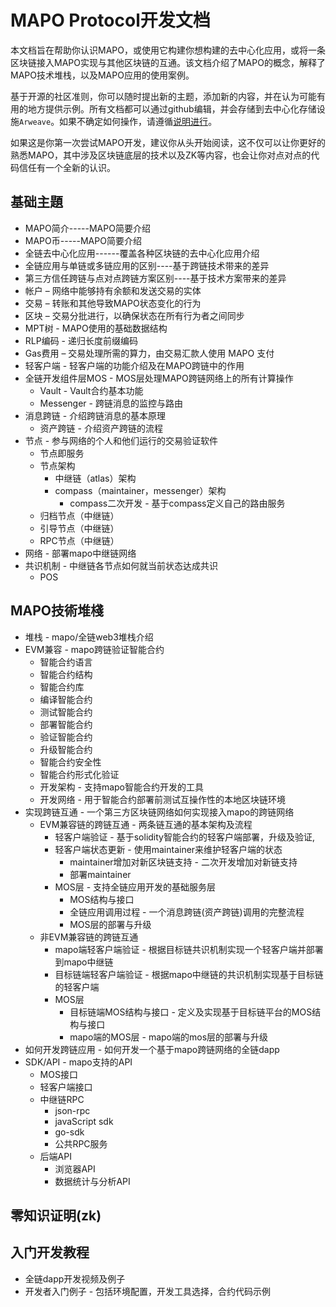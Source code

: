 # MAPO Protocol开发文档

本文档旨在帮助你认识MAPO，或使用它构建你想构建的去中心化应用，或将一条区块链接入MAPO实现与其他区块链的互通。该文档介绍了MAPO的概念，解释了MAPO技术堆栈，以及MAPO应用的使用案例。

基于开源的社区准则，你可以随时提出新的主题，添加新的内容，并在认为可能有用的地方提供示例。所有文档都可以通过github编辑，并会存储到去中心化存储设施`Arweave`。如果不确定如何操作，请遵循[说明进行](docs/editing-markdown.md)。

如果这是你第一次尝试MAPO开发，建议你从头开始阅读，这不仅可以让你更好的熟悉MAPO，其中涉及区块链底层的技术以及ZK等内容，也会让你对点对点的代码信任有一个全新的认识。


## 基础主題

+ MAPO简介-----MAPO简要介绍
+ MAPO币-----MAPO简要介绍
+ 全链去中心化应用------覆盖各种区块链的去中心化应用介绍
+ 全链应用与单链或多链应用的区别----基于跨链技术带来的差异
+ 第三方信任跨链与点对点跨链方案区别----基于技术方案带来的差异
+ 帐户 – 网络中能够持有余额和发送交易的实体
+ 交易 – 转账和其他导致MAPO状态变化的行为
+ 区块 – 交易分批进行，以确保状态在所有行为者之间同步
+ MPT树 - MAPO使用的基础数据结构
+ RLP编码 - 递归长度前缀编码
+ Gas费用 – 交易处理所需的算力，由交易汇款人使用 MAPO 支付
+ 轻客户端 - 轻客户端的功能介绍及在MAPO跨链中的作用
+ 全链开发组件层MOS - MOS层处理MAPO跨链网络上的所有计算操作
    + Vault - Vault合约基本功能
    + Messenger - 跨链消息的监控与路由
+ 消息跨链 - 介绍跨链消息的基本原理
    + 资产跨链 - 介绍资产跨链的流程
+ 节点 - 参与网络的个人和他们运行的交易验证软件
    + 节点即服务
    + 节点架构
        + 中继链（atlas）架构
        + compass（maintainer，messenger）架构
          + compass二次开发 - 基于compass定义自己的路由服务
    + 归档节点（中继链）
    + 引导节点（中继链）
    + RPC节点（中继链）
+ 网络 - 部署mapo中继链网络
+ 共识机制 - 中继链各节点如何就当前状态达成共识
    + POS

## MAPO技術堆棧

+ 堆栈 - mapo/全链web3堆栈介绍
+ EVM兼容 - mapo跨链验证智能合约
  + 智能合约语言
  + 智能合约结构
  + 智能合约库
  + 编译智能合约
  + 测试智能合约
  + 部署智能合约
  + 验证智能合约
  + 升级智能合约
  + 智能合约安全性
  + 智能合约形式化验证
  + 开发架构 - 支持mapo智能合约开发的工具
  + 开发网络 - 用于智能合约部署前测试互操作性的本地区块链环境
+ 实现跨链互通 - 一个第三方区块链网络如何实现接入mapo的跨链网络
  + EVM兼容链的跨链互通 - 两条链互通的基本架构及流程
    + 轻客户端验证 - 基于solidity智能合约的轻客户端部署，升级及验证,
    + 轻客户端状态更新 - 使用maintainer来维护轻客户端的状态
      + maintainer增加对新区块链支持 - 二次开发增加对新链支持
      + 部署maintainer 
    + MOS层 - 支持全链应用开发的基础服务层
      + MOS结构与接口
      + 全链应用调用过程 - 一个消息跨链(资产跨链)调用的完整流程
      + MOS层的部署与升级
  + 非EVM兼容链的跨链互通
    + mapo端轻客户端验证 - 根据目标链共识机制实现一个轻客户端并部署到mapo中继链
    + 目标链端轻客户端验证 - 根据mapo中继链的共识机制实现基于目标链的轻客户端
    + MOS层 
      + 目标链端MOS结构与接口 - 定义及实现基于目标链平台的MOS结构与接口
      + mapo端的MOS层  - mapo端的mos层的部署与升级
+ 如何开发跨链应用 - 如何开发一个基于mapo跨链网络的全链dapp
+ SDK/API - mapo支持的API
  +  MOS接口
  +  轻客户端接口
  +  中继链RPC
     +  json-rpc
     +  javaScript sdk
     +  go-sdk
     +  公共RPC服务
  + 后端API
    + 浏览器API
    + 数据统计与分析API


## 零知识证明(zk)


## 入门开发教程

+ 全链dapp开发视频及例子
+ 开发者入门例子 - 包括环境配置，开发工具选择，合约代码示例




